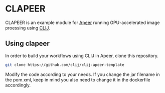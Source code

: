 # CLAPEER
CLAPEER is an example module for 
[Apeer](https://apeer.com)
 running GPU-accelerated image proessing using 
[CLIJ](https:///clij.github.io).

## Using clapeer
In order to build your workflows using CLIJ in Apeer, clone this repository.

```bash
git clone https://github.com/clij/clij-apeer-template
```

Modify the code according to your needs. If you change the jar filename in the pom.xml, 
keep in mind you also need to change it in the dockerfile accordingly.
